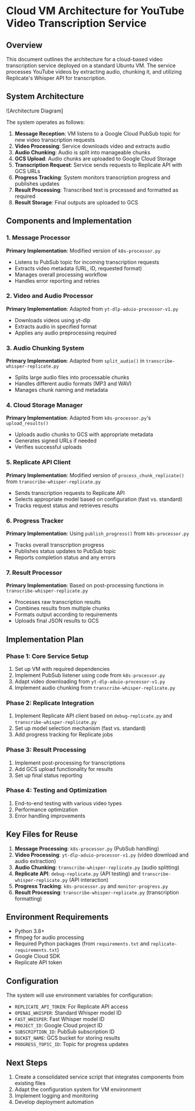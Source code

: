 # Cloud VM Architecture for YouTube Video Transcription Service

## Overview

This document outlines the architecture for a cloud-based video transcription service deployed on a standard Ubuntu VM. The service processes YouTube videos by extracting audio, chunking it, and utilizing Replicate's Whisper API for transcription.

## System Architecture

![Architecture Diagram]

The system operates as follows:

1. **Message Reception**: VM listens to a Google Cloud PubSub topic for new video transcription requests
2. **Video Processing**: Service downloads video and extracts audio
3. **Audio Chunking**: Audio is split into manageable chunks
4. **GCS Upload**: Audio chunks are uploaded to Google Cloud Storage
5. **Transcription Request**: Service sends requests to Replicate API with GCS URLs
6. **Progress Tracking**: System monitors transcription progress and publishes updates
7. **Result Processing**: Transcribed text is processed and formatted as required
8. **Result Storage**: Final outputs are uploaded to GCS

## Components and Implementation

### 1. Message Processor

**Primary Implementation**: Modified version of `k8s-processor.py`

- Listens to PubSub topic for incoming transcription requests
- Extracts video metadata (URL, ID, requested format)
- Manages overall processing workflow
- Handles error reporting and retries

### 2. Video and Audio Processor

**Primary Implementation**: Adapted from `yt-dlp-aduio-processor-v1.py`

- Downloads videos using yt-dlp
- Extracts audio in specified format
- Applies any audio preprocessing required

### 3. Audio Chunking System 

**Primary Implementation**: Adapted from `split_audio()` in `transcribe-whisper-replicate.py`

- Splits large audio files into processable chunks
- Handles different audio formats (MP3 and WAV)
- Manages chunk naming and metadata

### 4. Cloud Storage Manager

**Primary Implementation**: Adapted from `k8s-processor.py`'s `upload_results()`

- Uploads audio chunks to GCS with appropriate metadata
- Generates signed URLs if needed
- Verifies successful uploads

### 5. Replicate API Client

**Primary Implementation**: Modified version of `process_chunk_replicate()` from `transcribe-whisper-replicate.py`

- Sends transcription requests to Replicate API
- Selects appropriate model based on configuration (fast vs. standard)
- Tracks request status and retrieves results

### 6. Progress Tracker

**Primary Implementation**: Using `publish_progress()` from `k8s-processor.py`

- Tracks overall transcription progress
- Publishes status updates to PubSub topic
- Reports completion status and any errors

### 7. Result Processor

**Primary Implementation**: Based on post-processing functions in `transcribe-whisper-replicate.py`

- Processes raw transcription results
- Combines results from multiple chunks
- Formats output according to requirements
- Uploads final JSON results to GCS

## Implementation Plan

### Phase 1: Core Service Setup

1. Set up VM with required dependencies
2. Implement PubSub listener using code from `k8s-processor.py`
3. Adapt video downloading from `yt-dlp-aduio-processor-v1.py`
4. Implement audio chunking from `transcribe-whisper-replicate.py`

### Phase 2: Replicate Integration

1. Implement Replicate API client based on `debug-replicate.py` and `transcribe-whisper-replicate.py`
2. Set up model selection mechanism (fast vs. standard)
3. Add progress tracking for Replicate jobs

### Phase 3: Result Processing

1. Implement post-processing for transcriptions
2. Add GCS upload functionality for results
3. Set up final status reporting

### Phase 4: Testing and Optimization

1. End-to-end testing with various video types
2. Performance optimization
3. Error handling improvements

## Key Files for Reuse

1. **Message Processing**: `k8s-processor.py` (PubSub handling)
2. **Video Processing**: `yt-dlp-aduio-processor-v1.py` (video download and audio extraction)
3. **Audio Chunking**: `transcribe-whisper-replicate.py` (audio splitting)
4. **Replicate API**: `debug-replicate.py` (API testing) and `transcribe-whisper-replicate.py` (API interaction)
5. **Progress Tracking**: `k8s-processor.py` and `monitor-progress.py`
6. **Result Processing**: `transcribe-whisper-replicate.py` (transcription formatting)

## Environment Requirements

- Python 3.8+
- ffmpeg for audio processing
- Required Python packages (from `requirements.txt` and `replicate-requirements.txt`)
- Google Cloud SDK
- Replicate API token

## Configuration

The system will use environment variables for configuration:
- `REPLICATE_API_TOKEN`: For Replicate API access
- `OPENAI_WHISPER`: Standard Whisper model ID
- `FAST_WHISPER`: Fast Whisper model ID
- `PROJECT_ID`: Google Cloud project ID
- `SUBSCRIPTION_ID`: PubSub subscription ID
- `BUCKET_NAME`: GCS bucket for storing results
- `PROGRESS_TOPIC_ID`: Topic for progress updates

## Next Steps

1. Create a consolidated service script that integrates components from existing files
2. Adapt the configuration system for VM environment
3. Implement logging and monitoring
4. Develop deployment automation